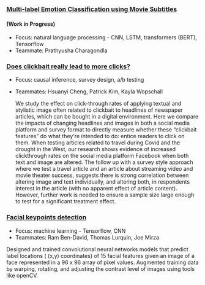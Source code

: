 
### [Multi-label Emotion Classification using Movie Subtitles](https://github.com/ziwei-z/w266-project)
#### (Work in Progress)

- Focus: natural language processing - CNN, LSTM, transformers (BERT), Tensorflow
- Teammate: Prathyusha Charagondla

### [Does clickbait really lead to more clicks?](https://github.com/ziwei-z/w241-final-project)

- Focus: causal inference, survey design, a/b testing
- Teammates: Hsuanyi Cheng, Patrick Kim, Kayla Wopschall

    We study the effect on click-through rates of applying textual and stylistic image often related to clickbait to headlines of newspaper articles, which can be bought in a digital environment. Here we compare the impacts of changing headlines and images in both a social media platform and survey format to directly measure whether these “clickbait features” do what they're intended to do: entice readers to click on them. When testing articles related to travel during Covid and the drought in the West, our research shows evidence of increased clickthrough rates on the social media platform Facebook when both text and image are altered. The follow up with a survey style approach where we test a travel article and an article about streaming video and movie theater success, suggests there is strong correlation between altering image and text individually, and altering both, in respondents interest in the article (with no apparent effect of article content). However, further work is needed to ensure a sample size large enough to test for a significant treatment effect. 
    
### [Facial keypoints detection](https://github.com/ziwei-z/facial_detection)

- Focus: machine learning - Tensorflow, CNN
- Teammates: Ram Ben-David, Thomas Lurquin, Joe Mirza

Designed and trained convolutional neural networks models that predict label locations ( (x,y) coordinates) of 15 facial features given an image of a face represented in a 96 x 96 array of pixel values. Augmented training data by warping, rotating, and adjusting the contrast level of images using tools like openCV. 
